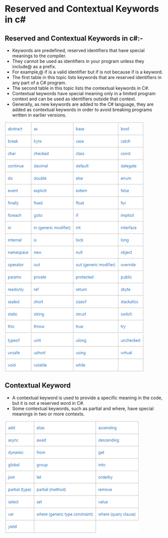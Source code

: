 # Reserved and Contextual Keywords in c\#

## Reserved and Contextual Keywords in c\#:-

* Keywords are predefined, reserved identifiers that have special meanings to the compiler. 
* They cannot be used as identifiers in your program unless they include@ as a prefix. 
* For example,@ if is a valid identifier but if is not because if is a keyword.
* The first table in this topic lists keywords that are reserved identifiers in any part of a C\# program. 
* The second table in this topic lists the contextual keywords in C\#. 
* Contextual keywords have special meaning only in a limited program context and can be used as identifiers outside that context. 
* Generally, as new keywords are added to the C\# language, they are added as contextual keywords in order to avoid breaking programs written in earlier versions.

![](.gitbook/assets/impor45t.png)![](.gitbook/assets/impo58rt.png)

## Contextual Keyword

* A contextual keyword is used to provide a specific meaning in the code, but it is not a reserved word in C\#. 
* Some contextual keywords, such as partial and where, have special meanings in two or more contexts.

![](.gitbook/assets/imp895ort.png)

